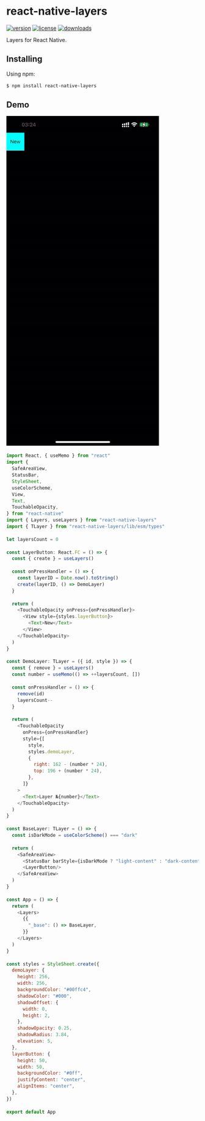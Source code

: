 # react-native-layers
[![version](https://img.shields.io/npm/v/react-native-layers.svg?style=flat-square&logo=npm)](https://npmjs.com/package/react-native-layers)
[![license](https://img.shields.io/npm/l/react-native-layers.svg?style=flat-square&logo=npm)](https://npmjs.com/package/react-native-layers)
[![downloads](https://img.shields.io/npm/dm/react-native-layers.svg?style=flat-square&logo=npm)](https://npmjs.com/package/react-native-layers)

Layers for React Native.

## Installing
Using npm:
```bash
$ npm install react-native-layers
```

## Demo
![Demo](./demo/video.gif)
```javascript
import React, { useMemo } from "react"
import {
  SafeAreaView,
  StatusBar,
  StyleSheet,
  useColorScheme,
  View,
  Text,
  TouchableOpacity,
} from "react-native"
import { Layers, useLayers } from "react-native-layers"
import { TLayer } from "react-native-layers/lib/esm/types"

let layersCount = 0

const LayerButton: React.FC = () => {
  const { create } = useLayers()

  const onPressHandler = () => {
    const layerID = Date.now().toString()
    create(layerID, () => DemoLayer)
  }

  return (
    <TouchableOpacity onPress={onPressHandler}>
      <View style={styles.layerButton}>
        <Text>New</Text>
      </View>
    </TouchableOpacity>
  )
}

const DemoLayer: TLayer = ({ id, style }) => {
  const { remove } = useLayers()
  const number = useMemo(() => ++layersCount, [])

  const onPressHandler = () => {
    remove(id)
    layersCount--
  }

  return (
    <TouchableOpacity
      onPress={onPressHandler}
      style={[
        style,
        styles.demoLayer,
        {
          right: 162 - (number * 24),
          top: 196 + (number * 24),
        },
      ]}
    >
      <Text>Layer №{number}</Text>
    </TouchableOpacity>
  )
}

const BaseLayer: TLayer = () => {
  const isDarkMode = useColorScheme() === "dark"

  return (
    <SafeAreaView>
      <StatusBar barStyle={isDarkMode ? "light-content" : "dark-content"}/>
      <LayerButton/>
    </SafeAreaView>
  )
}

const App = () => {
  return (
    <Layers>
      {{
        "_base": () => BaseLayer,
      }}
    </Layers>
  )
}

const styles = StyleSheet.create({
  demoLayer: {
    height: 256,
    width: 256,
    backgroundColor: "#00ffc4",
    shadowColor: "#000",
    shadowOffset: {
      width: 0,
      height: 2,
    },
    shadowOpacity: 0.25,
    shadowRadius: 3.84,
    elevation: 5,
  },
  layerButton: {
    height: 50,
    width: 50,
    backgroundColor: "#0ff",
    justifyContent: "center",
    alignItems: "center",
  },
})

export default App
```
